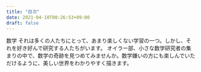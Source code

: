 ```yaml
---
title: "目次"
date: 2021-04-10T00:26:53+09:00
draft: false
---
```


数学
それは多くの人たちにとって、あまり楽しくない学習の一つ。しかし、それを好き好んで研究する人たちがいます。
オイラー部、小さな数学研究者の集まりの中で、数学の奇跡を見つめてみませんか。数学嫌いの方にも楽しんでいただけるように、美しい世界をわかりやすく描きます。
